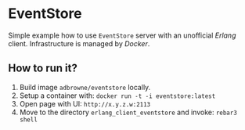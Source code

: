 # EventStore

Simple example how to use `EventStore` server with an unofficial *Erlang* client. Infrastructure is managed by *Docker*.

## How to run it?

1. Build image `adbrowne/eventstore` locally.
2. Setup a container with: `docker run -t -i eventstore:latest`
3. Open page with UI: `http://x.y.z.w:2113`
4. Move to the directory `erlang_client_eventstore` and invoke: `rebar3 shell`
